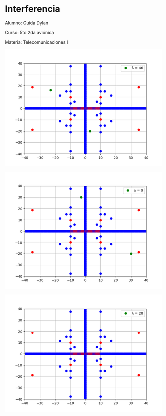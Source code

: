# Interferencia

Alumno: Guida Dylan

Curso: 5to 2da aviónica

Materia: Telecomunicaciones I

![hola](Figure_1.png)

![hola](Figure_2.png)

![hola](interferencia1.png)
